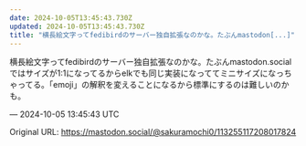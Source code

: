 ```yaml
---
date: 2024-10-05T13:45:43.730Z
updated: 2024-10-05T13:45:43.730Z
title: "横長絵文字ってfedibirdのサーバー独自拡張なのかな。たぶんmastodon[...]"
---
```


<p>横長絵文字ってfedibirdのサーバー独自拡張なのかな。たぶんmastodon.socialではサイズが1:1になってるからelkでも同じ実装になっててミニサイズになっちゃってる。「emoji」の解釈を変えることになるから標準にするのは難しいのかも。</p>

&mdash; 2024-10-05 13:45:43 UTC

Original URL: https://mastodon.social/@sakuramochi0/113255117208017824
